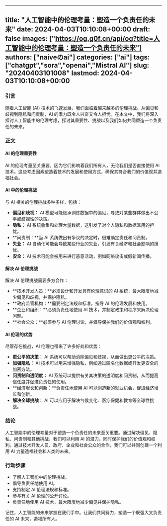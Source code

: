 
---
title: "人工智能中的伦理考量：塑造一个负责任的未来"
date: 2024-04-03T10:10:08+00:00
draft: false
images: ["https://og.g0f.cn/api/og?title=人工智能中的伦理考量：塑造一个负责任的未来"]
authors: ["naiveのai"]
categories: ["ai"]
tags: ["chatgpt","sora","openai","Mistral AI"]
slug: "20240403101008"
lastmod: 2024-04-03T10:10:08+00:00
---
### 引言

随着人工智能 (AI) 技术的飞速发展，我们面临着越来越多的伦理挑战。从偏见和歧视到隐私和问责制，AI 的潜力既令人兴奋又令人担忧。在本文中，我们将深入探讨人工智能中的伦理考虑，探讨其重要性、挑战以及我们如何共同塑造一个负责任的未来。

### 正文

#### AI 的伦理重要性

AI 的伦理考量至关重要，因为它们影响着我们所有人，无论我们是否直接使用 AI 技术。这些考虑因素塑造着技术的发展和使用方式，确保其符合我们的价值观并造福社会。

#### AI 中的伦理挑战

与 AI 相关的伦理挑战多种多样，包括：

* **偏见和歧视：** AI 模型可能继承训练数据中的偏见，导致对某些群体做出不公平或歧视性的决策。
* **隐私：** AI 系统收集和处理大量数据，这引发了对个人隐私和数据滥用的担忧。
* **问责制：**当 AI 系统做出有争议的决定时，很难确定责任和问责制。
* **失业：** AI 自动化可能会导致某些行业的失业，引发有关经济和社会影响的担忧。
* **安全：** AI 技术可能会被用来进行恶意活动，例如网络攻击或假新闻传播。

#### 解决 AI 伦理挑战

解决 AI 伦理挑战需要多方合作：

* **技术开发人员：**必须设计和开发具有伦理意识的 AI 系统，最大限度地减少偏见和歧视，并保护隐私。
* **政府监管机构：**需要制定法规和标准，指导 AI 的伦理发展和使用。
* **企业和组织：**必须负责任地使用 AI 技术，并制定政策和程序来解决伦理问题。
* **社会公众：**必须参与 AI 伦理讨论，并倡导保护我们的价值观和权利。

#### AI 伦理的优势

尽管存在挑战，AI 伦理也带来了许多好处和优势：

* **更公平的决策：** AI 系统可以帮助消除偏见和歧视，从而做出更公平的决策。
* **加强隐私：** AI 技术可以用来增强隐私，例如通过匿名化数据或开发更安全的加密方法。
* **问责制和透明度：** AI 系统可以提供有关其决策的透明度和问责制，从而提高信任度并促进负责任的使用。
* **经济增长和创新：**负责任地使用 AI 可以创造新的就业机会，促进经济增长和创新。
* **解决全球挑战：** AI 可以应用于解决气候变化、医疗保健和教育等全球性挑战。

### 结论

人工智能中的伦理考量对于塑造一个负责任的未来至关重要。通过解决偏见、隐私、问责制和其他挑战，我们可以利用 AI 的潜力，同时保护我们的价值观和权利。通过技术开发人员、政府、企业和社会公众的合作，我们可以共同创建一个利用 AI 力量造福社会和人类的未来。

### 行动步骤

* 了解人工智能中的伦理挑战。
* 倡导负责任地使用 AI。
* 支持制定 AI 伦理法规和标准。
* 参与有关 AI 伦理的公开讨论。
* 负责任地使用 AI 技术，最大限度地减少偏见并保护隐私。

记住，人工智能的未来掌握在我们手中。让我们共同努力，塑造一个既强大又负责任的 AI 未来，造福所有人。